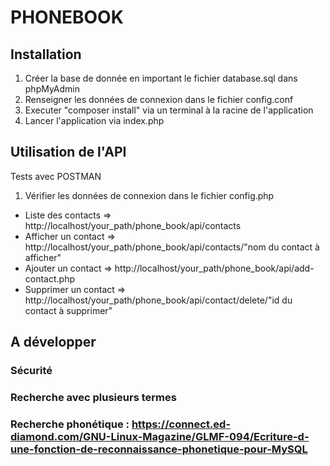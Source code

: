 # PHONEBOOK

## Installation
1. Créer la base de donnée en important le fichier database.sql dans phpMyAdmin
2. Renseigner les données de connexion dans le fichier config.conf
3. Executer "composer install" via un terminal à la racine de l'application
4. Lancer l'application via index.php


## Utilisation de l'API
Tests avec POSTMAN
1. Vérifier les données de connexion dans le fichier config.php
- Liste des contacts	=> http://localhost/your_path/phone_book/api/contacts
- Afficher un contact	=> http://localhost/your_path/phone_book/api/contacts/"nom du contact à afficher"
- Ajouter un contact	=> http://localhost/your_path/phone_book/api/add-contact.php
- Supprimer un contact	=> http://localhost/your_path/phone_book/api/contact/delete/"id du contact à supprimer"


## A développer

### Sécurité
### Recherche avec plusieurs termes
### Recherche phonétique : https://connect.ed-diamond.com/GNU-Linux-Magazine/GLMF-094/Ecriture-d-une-fonction-de-reconnaissance-phonetique-pour-MySQL
